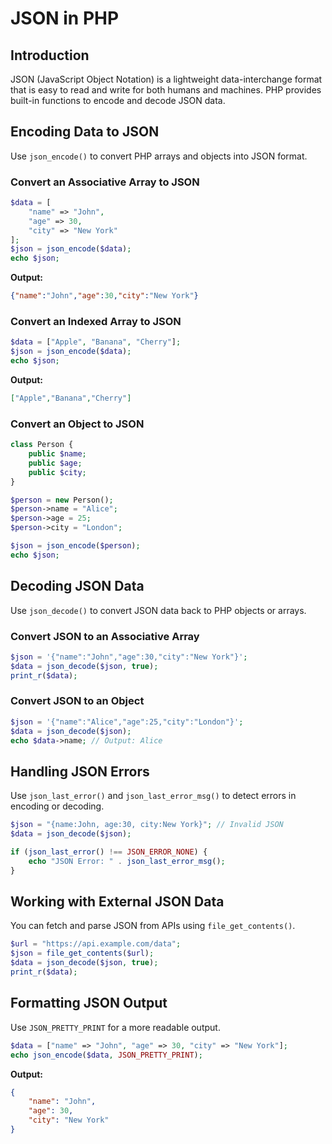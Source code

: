 # JSON in PHP

## Introduction
JSON (JavaScript Object Notation) is a lightweight data-interchange format that is easy to read and write for both humans and machines. PHP provides built-in functions to encode and decode JSON data.

## Encoding Data to JSON
Use `json_encode()` to convert PHP arrays and objects into JSON format.

### Convert an Associative Array to JSON
```php
$data = [
    "name" => "John",
    "age" => 30,
    "city" => "New York"
];
$json = json_encode($data);
echo $json;
```
**Output:**
```json
{"name":"John","age":30,"city":"New York"}
```

### Convert an Indexed Array to JSON
```php
$data = ["Apple", "Banana", "Cherry"];
$json = json_encode($data);
echo $json;
```
**Output:**
```json
["Apple","Banana","Cherry"]
```

### Convert an Object to JSON
```php
class Person {
    public $name;
    public $age;
    public $city;
}

$person = new Person();
$person->name = "Alice";
$person->age = 25;
$person->city = "London";

$json = json_encode($person);
echo $json;
```

## Decoding JSON Data
Use `json_decode()` to convert JSON data back to PHP objects or arrays.

### Convert JSON to an Associative Array
```php
$json = '{"name":"John","age":30,"city":"New York"}';
$data = json_decode($json, true);
print_r($data);
```

### Convert JSON to an Object
```php
$json = '{"name":"Alice","age":25,"city":"London"}';
$data = json_decode($json);
echo $data->name; // Output: Alice
```

## Handling JSON Errors
Use `json_last_error()` and `json_last_error_msg()` to detect errors in encoding or decoding.

```php
$json = "{name:John, age:30, city:New York}"; // Invalid JSON
$data = json_decode($json);

if (json_last_error() !== JSON_ERROR_NONE) {
    echo "JSON Error: " . json_last_error_msg();
}
```

## Working with External JSON Data
You can fetch and parse JSON from APIs using `file_get_contents()`.

```php
$url = "https://api.example.com/data";
$json = file_get_contents($url);
$data = json_decode($json, true);
print_r($data);
```

## Formatting JSON Output
Use `JSON_PRETTY_PRINT` for a more readable output.

```php
$data = ["name" => "John", "age" => 30, "city" => "New York"];
echo json_encode($data, JSON_PRETTY_PRINT);
```
**Output:**
```json
{
    "name": "John",
    "age": 30,
    "city": "New York"
}
```

